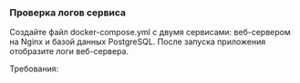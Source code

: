 
### Проверка логов сервиса

Создайте файл docker-compose.yml с двумя сервисами: веб-сервером на Nginx и базой данных PostgreSQL. После запуска приложения отобразите логи веб-сервера.

Требования:
